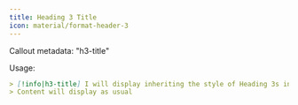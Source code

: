 ```yaml
---
title: Heading 3 Title
icon: material/format-header-3
---
```


Callout metadata: "h3-title"

Usage:
```md
> [!info|h3-title] I will display inheriting the style of Heading 3s in this theme
> Content will display as usual
```